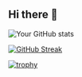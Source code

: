 ## Hi there 👋

![Your GitHub stats](https://github-readme-stats.vercel.app/api?username=soongenwong&show_icons=true&theme=radical)

[![GitHub Streak](https://github-readme-streak-stats.herokuapp.com/?user=soongenwong&theme=dark)](https://git.io/streak-stats)

[![trophy](https://github-profile-trophy.vercel.app/?username=soongenwong)](https://github.com/ryo-ma/github-profile-trophy)

<!--
**soongenwong/soongenwong** is a ✨ _special_ ✨ repository because its `README.md` (this file) appears on your GitHub profile.

Here are some ideas to get you started:

- 🔭 I’m currently working on ...
- 🌱 I’m currently learning ...
- 👯 I’m looking to collaborate on ...
- 🤔 I’m looking for help with ...
- 💬 Ask me about ...
- 📫 How to reach me: ...
- 😄 Pronouns: ...
- ⚡ Fun fact: ...
-->
